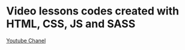 # Video lessons codes created with HTML, CSS, JS and SASS

[Youtube Chanel](https://www.youtube.com/AmurKhoyetsyan)